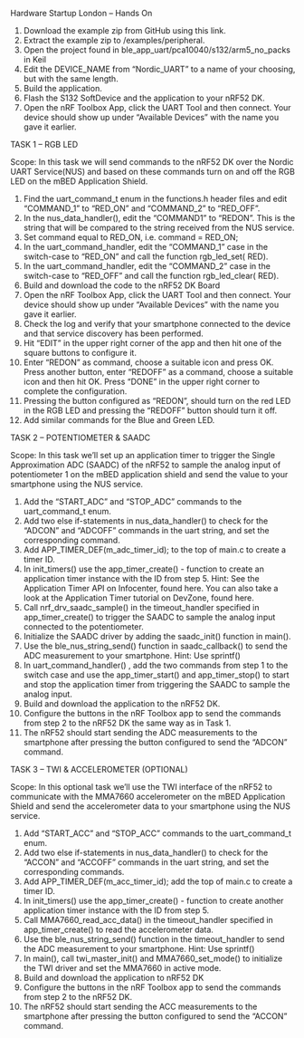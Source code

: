 Hardware Startup London – Hands On

1.	Download the example zip from GitHub using this link. 
2.	Extract the example zip to <SKD-folder>/examples/peripheral. 
3.	Open the project found in ble_app_uart/pca10040/s132/arm5_no_packs in Keil 
4.	Edit the DEVICE_NAME from “Nordic_UART” to a name of your choosing, but with the same length. 
5.	Build the application.
6.	Flash the S132 SoftDevice and the application to your nRF52 DK.
7.	Open the nRF Toolbox App, click the UART Tool and then connect. Your device should show up under “Available Devices” with the name you gave it earlier.  

TASK 1 – RGB LED 

Scope: In this task we will send commands to the nRF52 DK over the Nordic UART Service(NUS) and based on these commands turn on and off the RGB LED on the mBED Application Shield.  
1.	Find the uart_command_t enum in the functions.h header files and edit “COMMAND_1” to “RED_ON” and “COMMAND_2” to “RED_OFF”.
2.	In the nus_data_handler(), edit the “COMMAND1” to “REDON”. This is the string that will be compared to the string received from the NUS service.
3.	Set command equal to RED_ON, i.e. command = RED_ON;
4.	In the uart_command_handler, edit the “COMMAND_1” case in the switch-case to “RED_ON” and call the function rgb_led_set( RED).
5.	In the uart_command_handler, edit the “COMMAND_2” case in the switch-case to “RED_OFF” and call the function rgb_led_clear( RED).
6.	Build and download the code to the nRF52 DK Board
7.	Open the nRF Toolbox App, click the UART Tool and then connect. Your device should show up under “Available Devices” with the name you gave it earlier.  
8.	Check the log and verify that your smartphone connected to the device and that service discovery has been performed. 
9.	Hit “EDIT” in the upper right corner of the app and then hit one of the square buttons to configure it. 
10.	Enter “REDON” as command, choose a suitable icon and press OK. Press another button, enter “REDOFF” as a command, choose a suitable icon and then hit OK. Press “DONE” in the upper right corner to complete the configuration. 
11.	Pressing the button configured as “REDON”, should turn on the red LED in the RGB LED and pressing the “REDOFF” button should turn it off. 
12.	Add similar commands for the Blue and Green LED.



TASK 2 – POTENTIOMETER & SAADC

Scope: In this task we’ll set up an application timer to trigger the Single Approximation ADC (SAADC) of the nRF52 to sample the analog input of potentiometer 1 on the mBED application shield and send the value to your smartphone using the NUS service. 
1.	Add the “START_ADC” and “STOP_ADC” commands to the uart_command_t enum. 
2.	Add two else if-statements in nus_data_handler() to check for the “ADCON” and “ADCOFF” commands in the uart string, and set the corresponding command.
3.	Add APP_TIMER_DEF(m_adc_timer_id); to the top of main.c to create a timer ID.
4.	In init_timers() use the app_timer_create() - function to create an application timer instance with the ID from step 5. Hint: See the Application Timer API on Infocenter, found here. You can also take a look at the Application Timer tutorial on DevZone, found here.
5.	Call nrf_drv_saadc_sample() in the timeout_handler specified in app_timer_create()  to trigger the SAADC to sample the analog input connected to the potentiometer. 
6.	Initialize the SAADC driver by adding the saadc_init() function in main().
7.	Use the ble_nus_string_send() function in saadc_callback() to send the ADC measurement to your smartphone. Hint: Use sprintf() 
8.	In uart_command_handler() , add the two commands from step 1 to the switch case and use the app_timer_start() and app_timer_stop() to start and stop the application timer from triggering the SAADC to sample the analog input.
9.	Build and download the application to the nRF52 DK.
10.	Configure the buttons in the nRF Toolbox app to send the commands from step 2 to the nRF52 DK the same way as in Task 1. 
11.	The nRF52 should start sending the ADC measurements to the smartphone after pressing the button configured to send the “ADCON” command.







TASK 3 – TWI & ACCELEROMETER (OPTIONAL)
 
Scope: In this optional task we’ll use the TWI interface of the nRF52 to communicate with the MMA7660 accelerometer on the mBED Application Shield and send the accelerometer data to your smartphone using the NUS service.
1.	Add “START_ACC” and “STOP_ACC” commands to the uart_command_t enum.
2.	Add two else if-statements in nus_data_handler() to check for the “ACCON” and “ACCOFF” commands in the uart string, and set the corresponding commands.
3.	Add APP_TIMER_DEF(m_acc_timer_id); add the top of main.c to create a timer ID.
4.	In init_timers() use the app_timer_create() - function to create another application timer instance with the ID from step 5. 
5.	Call MMA7660_read_acc_data() in the timeout_handler specified in app_timer_create()  to read the accelerometer data. 
6.	Use the ble_nus_string_send() function in the timeout_handler to send the ADC measurement to your smartphone. Hint: Use sprintf() 
7.	In main(),  call twi_master_init() and MMA7660_set_mode() to initialize the TWI driver and set the MMA7660 in active mode. 
8.	Build and download the application to nRF52 DK
9.	Configure the buttons in the nRF Toolbox app to send the commands from step 2 to the nRF52 DK. 
10.	The nRF52 should start sending the ACC measurements to the smartphone after pressing the button configured to send the “ACCON” command.



